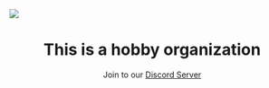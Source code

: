 <img src="https://media.discordapp.net/attachments/907631182240436305/978338061656137798/penisCum.png?width=1203&height=676"/>


<div align="center">
<h1>This is a hobby organization</h1>

Join to our [Discord Server](https://discord.gg/BFuvTWVbuj)  
</div>

